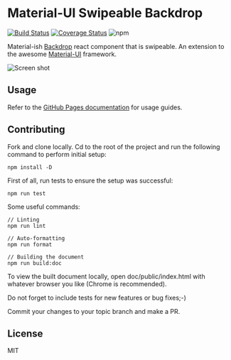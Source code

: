 # Material-UI Swipeable Backdrop

[![Build Status](https://travis-ci.com/ykiu/material-ui-swipeable-backdrop.svg?branch=master)](https://travis-ci.com/ykiu/material-ui-swipeable-backdrop)
[![Coverage Status](https://coveralls.io/repos/github/ykiu/material-ui-swipeable-backdrop/badge.svg?branch=master)](https://coveralls.io/github/ykiu/material-ui-swipeable-backdrop?branch=master)
![npm](https://img.shields.io/npm/v/material-ui-swipeable-backdrop)

Material-ish [Backdrop](https://material.io/components/backdrop/) react component that is swipeable. An extension to the awesome [Material-UI](https://material-ui.com/) framework.

![Screen shot](https://user-images.githubusercontent.com/32252655/67175994-2d15e680-f403-11e9-8662-12e827578421.gif)

## Usage

Refer to the [GitHub Pages documentation](https://ykiu.github.io/material-ui-swipeable-backdrop/) for usage guides.

## Contributing

Fork and clone locally. Cd to the root of the project and run the following command to perform initial setup:

```
npm install -D
```

First of all, run tests to ensure the setup was successful:

```
npm run test
```

Some useful commands:

```
// Linting
npm run lint

// Auto-formatting
npm run format

// Building the document
npm run build:doc
```

To view the built document locally, open doc/public/index.html with whatever browser you like (Chrome is recommended).

Do not forget to include tests for new features or bug fixes;-)

Commit your changes to your topic branch and make a PR.

## License

MIT
